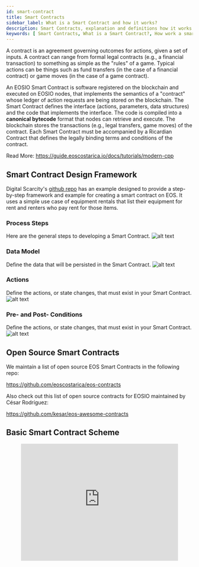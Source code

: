 ```yaml
---
id: smart-contract
title: Smart Contracts
sidebar_label: What is a Smart Contract and how it works?
description: Smart Contracts, explanation and definitions how it works and how to use it.
keywords: [ Smart Contracts, What is a Smart Contract?, How work a smart contract?, How Create a Smart Contract?, EOS, EOS Costa Rica]
---
```


A contract is an agreement governing outcomes for actions, given a set of inputs. A contract can range from formal legal contracts (e.g., a financial transaction) to something as simple as the "rules" of a game. Typical actions can be things such as fund transfers (in the case of a financial contract) or game moves (in the case of a game contract).

An EOSIO Smart Contract is software registered on the blockchain and executed on EOSIO nodes, that implements the semantics of a "contract" whose ledger of action requests are being stored on the blockchain. The Smart Contract defines the interface (actions, parameters, data structures) and the code that implements the interface. The code is compiled into a **canonical bytecode** format that nodes can retrieve and execute. The blockchain stores the transactions (e.g., legal transfers, game moves) of the contract. Each Smart Contract must be accompanied by a Ricardian Contract that defines the legally binding terms and conditions of the contract.

Read More: https://guide.eoscostarica.io/docs/tutorials/modern-cpp

## Smart Contract Design Framework 
Digital Scarcity's [github repo](https://github.com/digital-scarcity/equiprental) has an example designed to provide a step-by-step framework and example for creating a smart contract on EOS. It uses a simple use case of equipment rentals that list their equipment for rent and renters who pay rent for those items.

### Process Steps
Here are the general steps to developing a Smart Contract.
![alt text](/img/contracts/steps.png "Steps")


### Data Model
Define the data that will be persisted in the Smart Contract.
![alt text](/img/contracts/datamodel.png "Data Model")

### Actions
Define the actions, or state changes, that must exist in your Smart Contract.
![alt text](/img/contracts/actions.png "Actions")

### Pre- and Post- Conditions
Define the actions, or state changes, that must exist in your Smart Contract.
![alt text](/img/contracts/prepostconditions.png "Pre and Post Conditions")


## Open Source Smart Contracts 
We maintain a list of open source EOS Smart Contracts in the following repo:

https://github.com/eoscostarica/eos-contracts

Also check out this list of open source contracts for EOSIO maintained by César Rodríguez:

https://github.com/kesar/eos-awesome-contracts

## Basic Smart Contract Scheme

<figure class="video_container">
  <iframe width="100%" height="315" src="https://www.youtube.com/embed/ZE2HxTmxfrI" frameborder="0" allowfullscreen="true"> </iframe>
</figure>

